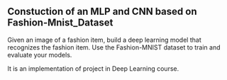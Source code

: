 ## Constuction of an MLP and CNN based on Fashion-Mnist_Dataset

 Given an image of a fashion item, build a deep learning model that recognizes the fashion item. 
 Use the Fashion-MNIST dataset to train and evaluate your models.

It is an implementation of project in Deep Learning course.

